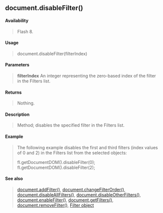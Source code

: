 ## document.disableFilter()

#### Availability

> Flash 8.

#### Usage

> document.disableFilter(filterIndex)

#### Parameters

> **filterIndex** An integer representing the zero-based index of the filter in the Filters list.

#### Returns

> Nothing.

#### Description

> Method; disables the specified filter in the Filters list.

#### Example

> The following example disables the first and third filters (index values of 0 and 2) in the Filters list from the selected objects:
>
> fl.getDocumentDOM().disableFilter(0); fl.getDocumentDOM().disableFilter(2);

#### See also

> [document.addFilter()](#_bookmark121), [document.changeFilterOrder()](#_bookmark149), [document.disableAllFilters()](#_bookmark170), [document.disableOtherFilters()](#document.disableOtherFilters()), [document.enableFilter()](#_bookmark184), [document.getFilters()](#_bookmark207), [document.removeFilter()](#_bookmark255), [Filter object](#_bookmark425)

<span id="document.disableOtherFilters()" class="anchor"></span>
